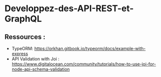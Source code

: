 # Developpez-des-API-REST-et-GraphQL

## Ressources :

- TypeORM: https://orkhan.gitbook.io/typeorm/docs/example-with-express
- API Validation with Joi : https://www.digitalocean.com/community/tutorials/how-to-use-joi-for-node-api-schema-validation
